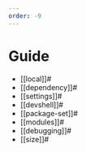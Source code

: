```yaml
---
order: -9
---
```


# Guide

- [[local]]#
- [[dependency]]#
- [[settings]]#
- [[devshell]]#
- [[package-set]]#
- [[modules]]#
- [[debugging]]#
- [[size]]#